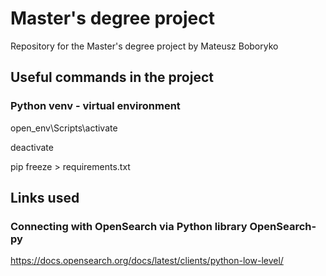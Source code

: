 # Master's degree project

Repository for the Master's degree project by Mateusz Boboryko

## Useful commands in the project

### Python venv - virtual environment

open_env\Scripts\activate

deactivate

pip freeze > requirements.txt

## Links used

### Connecting with OpenSearch via Python library OpenSearch-py

https://docs.opensearch.org/docs/latest/clients/python-low-level/
